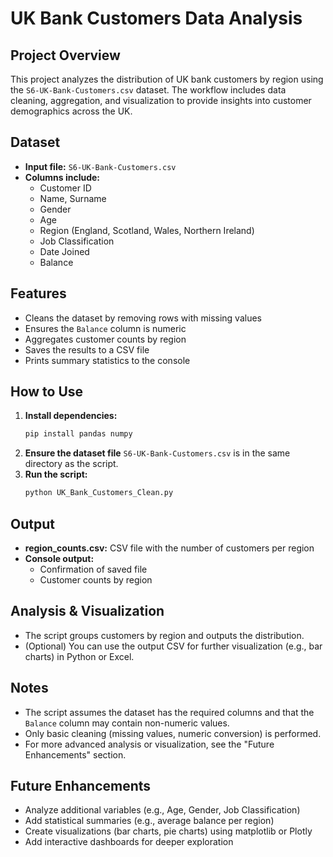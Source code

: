 # UK Bank Customers Data Analysis

## Project Overview
This project analyzes the distribution of UK bank customers by region using the `S6-UK-Bank-Customers.csv` dataset. The workflow includes data cleaning, aggregation, and visualization to provide insights into customer demographics across the UK.

## Dataset
- **Input file:** `S6-UK-Bank-Customers.csv`
- **Columns include:**
  - Customer ID
  - Name, Surname
  - Gender
  - Age
  - Region (England, Scotland, Wales, Northern Ireland)
  - Job Classification
  - Date Joined
  - Balance

## Features
- Cleans the dataset by removing rows with missing values
- Ensures the `Balance` column is numeric
- Aggregates customer counts by region
- Saves the results to a CSV file
- Prints summary statistics to the console

## How to Use
1. **Install dependencies:**
   ```bash
   pip install pandas numpy
   ```
2. **Ensure the dataset file** `S6-UK-Bank-Customers.csv` is in the same directory as the script.
3. **Run the script:**
   ```bash
   python UK_Bank_Customers_Clean.py
   ```

## Output
- **region_counts.csv:** CSV file with the number of customers per region
- **Console output:**
  - Confirmation of saved file
  - Customer counts by region

## Analysis & Visualization
- The script groups customers by region and outputs the distribution.
- (Optional) You can use the output CSV for further visualization (e.g., bar charts) in Python or Excel.

## Notes
- The script assumes the dataset has the required columns and that the `Balance` column may contain non-numeric values.
- Only basic cleaning (missing values, numeric conversion) is performed.
- For more advanced analysis or visualization, see the "Future Enhancements" section.

## Future Enhancements
- Analyze additional variables (e.g., Age, Gender, Job Classification)
- Add statistical summaries (e.g., average balance per region)
- Create visualizations (bar charts, pie charts) using matplotlib or Plotly
- Add interactive dashboards for deeper exploration
